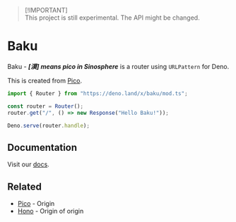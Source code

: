 > [!IMPORTANT]\
> This project is still experimental. The API might be changed.

# Baku

Baku - _**\[漠\] means pico in Sinosphere**_ is a router using `URLPattern` for
Deno.

This is created from [Pico](https://github.com/yusukebe/pico).

```ts
import { Router } from "https://deno.land/x/baku/mod.ts";

const router = Router();
router.get("/", () => new Response("Hello Baku!"));

Deno.serve(router.handle);
```

## Documentation

Visit our [docs](https://baku.deno.dev).

## Related

- [Pico](https://github.com/yusukebe/pico) - Origin
- [Hono](https://github.com/honojs/hono) - Origin of origin

